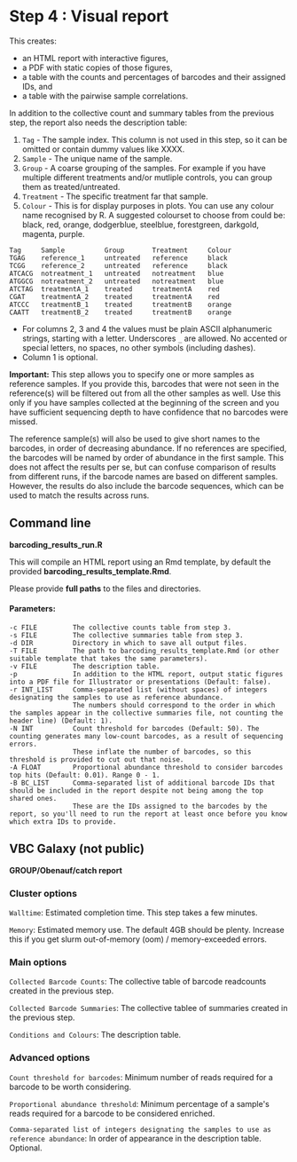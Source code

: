 # Step 4 : Visual report

This creates:

* an HTML report with interactive figures,
* a PDF with static copies of those figures,
* a table with the counts and percentages of barcodes and their assigned IDs, and
* a table with the pairwise sample correlations.

In addition to the collective count and summary tables from the previous step, the report also needs the description table:

1. `Tag` - The sample index. This column is not used in this step, so it can be omitted or contain dummy values like XXXX.
2. `Sample` - The unique name of the sample.
3. `Group` - A coarse grouping of the samples. For example if you have multiple different treatments and/or mutliple controls, you can group them as treated/untreated.
4. `Treatment` - The specific treatment far that sample.
5. `Colour` - This is for display purposes in plots. You can use any colour name recognised by R. A suggested colourset to choose from could be: black, red, orange, dodgerblue, steelblue, forestgreen, darkgold, magenta, purple.

```
Tag     Sample          Group       Treatment     Colour
TGAG    reference_1     untreated   reference     black
TCGG    reference_2     untreated   reference     black
ATCACG  notreatment_1   untreated   notreatment   blue
ATGGCG  notreatment_2   untreated   notreatment   blue
ATCTAG  treatmentA_1    treated     treatmentA    red
CGAT    treatmentA_2    treated     treatmentA    red
ATCCC   treatmentB_1    treated     treatmentB    orange
CAATT   treatmentB_2    treated     treatmentB    orange
```

* For columns 2, 3 and 4 the values must be plain ASCII alphanumeric strings, starting with a letter. Underscores `_` are allowed. No accented or special letters, no spaces, no other symbols (including dashes).
* Column 1 is optional.


**Important:** This step allows you to specify one or more samples as reference samples. If you provide this, barcodes that were not seen in the reference(s) will be filtered out from all the other samples as well. Use this only if you have samples collected at the beginning of the screen and you have sufficient sequencing depth to have confidence that no barcodes were missed.

The reference sample(s) will also be used to give short names to the barcodes, in order of decreasing abundance. If no references are specified, the barcodes will be named by order of abundance in the first sample. This does not affect the results per se, but can confuse comparison of results from different runs, if the barcode names are based on different samples. However, the results do also include the barcode sequences, which can be used to match the results across runs.


## Command line 

**barcoding_results_run.R**

This will compile an HTML report using an Rmd template, by default the provided **barcoding_results_template.Rmd**.

Please provide **full paths** to the files and directories.

#### Parameters:

```
-c FILE         The collective counts table from step 3.
-s FILE         The collective summaries table from step 3.
-d DIR          Directory in which to save all output files.
-T FILE         The path to barcoding_results_template.Rmd (or other suitable template that takes the same parameters).
-v FILE         The description table.
-p              In addition to the HTML report, output static figures into a PDF file for Illustrator or presentations (Default: false).
-r INT_LIST     Comma-separated list (without spaces) of integers designating the samples to use as reference abundance.
                The numbers should correspond to the order in which  the samples appear in the collective summaries file, not counting the header line) (Default: 1).
-N INT          Count threshold for barcodes (Default: 50). The counting generates many low-count barcodes, as a result of sequencing errors.
                These inflate the number of barcodes, so this threshold is provided to cut out that noise.
-A FLOAT        Proportional abundance threshold to consider barcodes top hits (Default: 0.01). Range 0 - 1.
-B BC_LIST      Comma-separated list of additional barcode IDs that should be included in the report despite not being among the top shared ones.
                These are the IDs assigned to the barcodes by the report, so you'll need to run the report at least once before you know which extra IDs to provide.
```

## VBC Galaxy (not public)

**GROUP/Obenauf/catch report**

### Cluster options

`Walltime`: Estimated completion time. This step takes a few minutes.

`Memory`: Estimated memory use. The default 4GB should be plenty. Increase this if you get slurm out-of-memory (oom) / memory-exceeded errors.

### Main options

`Collected Barcode Counts`: The collective table of barcode readcounts created in the previous step.

`Collected Barcode Summaries`: The collective tablee of summaries created in the previous step.

`Conditions and Colours`: The description table.

### Advanced options

`Count threshold for barcodes`: Minimum number of reads required for a barcode to be worth considering.

`Proportional abundance threshold`: Minimum percentage of a sample's reads required for a barcode to be considered enriched.

`Comma-separated list of integers designating the samples to use as reference abundance`: In order of appearance in the description table. Optional.

